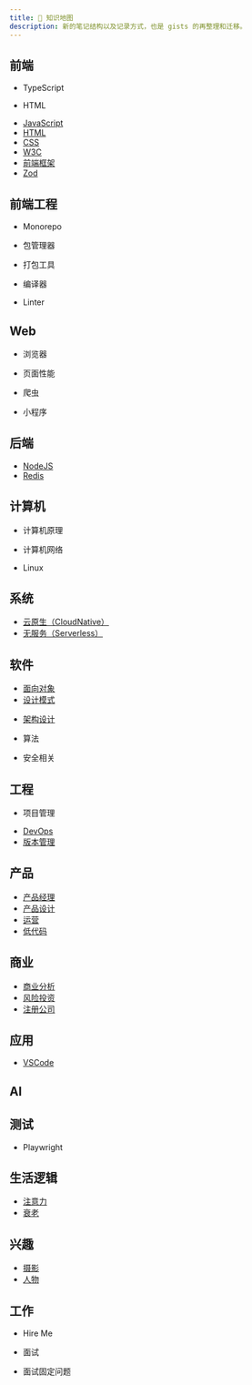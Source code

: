 ```yaml
---
title: 🏁 知识地图
description: 新的笔记结构以及记录方式，也是 gists 的再整理和迁移。
---
```


## 前端

* TypeScript
<!-- /maps/_typescript/typescript -->
* HTML
<!-- /maps/_html/html-extends -->
* [JavaScript](/maps/_frontend/javascript)
* [HTML](/maps/_frontend/html)
* [CSS](/maps/_frontend/css)
* [W3C](/maps/_frontend/w3c)
* [前端框架](/maps/_framework)
* [Zod](/maps/_schema/zod)

## 前端工程

* Monorepo
<!-- /maps/_workflow/monorepo -->
* 包管理器
<!-- /maps/_workflow/package-manager/index -->
* 打包工具
<!-- /maps/_workflow/packer/index -->
* 编译器
<!-- /maps/_workflow/compiler -->
* Linter
<!-- linter -->

## Web

* 浏览器
<!-- /maps/_web/browser/index -->
* 页面性能
<!-- /maps/_web/performance -->
* 爬虫
<!-- /maps/_web/crawler -->
* 小程序
<!-- /maps/_web/miniapp -->

## 后端

* [NodeJS](/maps/_server/nodejs)
* [Redis](/maps/_database/redis)
<!-- EdgeDB -->
<!-- (/maps/_database/mongodb) -->

## 计算机

* 计算机原理
<!-- /maps/_computer/computer -->
* 计算机网络
<!-- /maps/_computer/network -->
* Linux
<!-- /maps/_linux/linux -->

## 系统

- [云原生（CloudNative）](/maps/_cloud-native/cloud-native)
- [无服务（Serverless）](/maps/_cloud-native/serverless)

## 软件

* [面向对象](/maps/_oop/oop)
* [设计模式](/maps/_software/design-patterns)
- [架构设计](/maps/_architecture)
<!-- * [数据结构](xxx>
<!-- /maps/_computer/data-structure) -- -->
* 算法
<!-- /maps/_computer/algorithm -->
* 安全相关
<!-- /maps/_computer/security -->

## 工程

* 项目管理
<!-- /maps/_manage/project-management -->
- [DevOps](/maps/_devops/devops)
- [版本管理](/maps/_devops/version-control)

## 产品

* [产品经理](/maps/_business/product-manager)
* [产品设计](/maps/_business/product)
* [运营](/maps/_business/operation)
* [低代码](/maps/_business/low-code)
<!-- [TODO，PaaS]() -->
<!-- https://azure.microsoft.com/zh-cn/resources/cloud-computing-dictionary/what-is-paas/ -->
<!-- https://mgear-image.oss-cn-shanghai.aliyuncs.com/image/other/20220710210532.png -->

## 商业

* [商业分析](/maps/_business/business-analysis)
* [风险投资](/maps/_business/venture-capital)
* [注册公司](/maps/_company/company)

## 应用

* [VSCode](/maps/_ide/vscode)

## AI

<!-- * [AIGC](/maps/_machine-learning/ai) -->

## 测试

* Playwright
<!-- /maps/_test/tools/playwright -->

## 生活逻辑

* [注意力](/maps/_biology/attention)
* [衰老](/maps/_biology/aging)

## 兴趣

* [摄影](/maps/_photography)
* [人物](/maps/_person)

## 工作

* Hire Me
<!-- /hire-me/index -->
* 面试
<!-- /maps/_hire/reverse-interview -->
* 面试固定问题
<!-- /maps/_hire/intern -->
